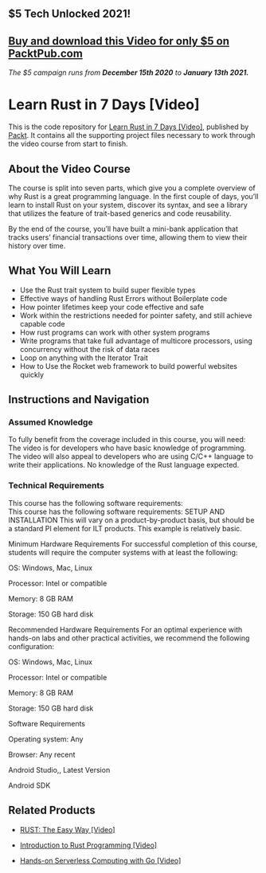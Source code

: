 ## $5 Tech Unlocked 2021!
[Buy and download this Video for only $5 on PacktPub.com](https://www.packtpub.com/product/learn-rust-in-7-days-video/9781789805499)
-----
*The $5 campaign         runs from __December 15th 2020__ to __January 13th 2021.__*

# Learn Rust in 7 Days [Video]
This is the code repository for [Learn Rust in 7 Days [Video]](https://www.packtpub.com/application-development/learn-rust-7-days-video?utm_source=github&utm_medium=repository&utm_campaign=9781789805499), published by [Packt](https://www.packtpub.com/?utm_source=github). It contains all the supporting project files necessary to work through the video course from start to finish.
## About the Video Course
The course is split into seven parts, which give you a complete overview of why Rust is a great programming language. In the first couple of days, you’ll learn to install Rust on your system, discover its syntax, and see a library that utilizes the feature of trait-based generics and code reusability. 

By the end of the course, you’ll have built a mini-bank application that tracks users’ financial transactions over time, allowing them to view their history over time.

<H2>What You Will Learn</H2>
<DIV class=book-info-will-learn-text>
<UL>
<LI>Use the Rust trait system to build super flexible types 
<LI>Effective ways of handling Rust Errors without Boilerplate code 
<LI>How pointer lifetimes keep your code effective and safe 
<LI>Work within the restrictions needed for pointer safety, and still achieve capable code 
<LI>How rust programs can work with other system programs 
<LI>Write programs that take full advantage of multicore processors, using concurrency without the risk of data races 
<LI>Loop on anything with the Iterator Trait 
<LI>How to Use the Rocket web framework to build powerful websites quickly </LI></UL></DIV>

## Instructions and Navigation
### Assumed Knowledge
To fully benefit from the coverage included in this course, you will need:<br/>
The video is for developers who have basic knowledge of programming. The video will also appeal to developers who are using C/C++ language to write their applications. No knowledge of the Rust language expected.

### Technical Requirements
This course has the following software requirements:<br/>
This course has the following software requirements: SETUP AND INSTALLATION This will vary on a product-by-product basis, but should be a standard PI element for ILT products. This example is relatively basic.

Minimum Hardware Requirements For successful completion of this course, students will require the computer systems with at least the following:

OS: Windows, Mac, Linux

Processor: Intel or compatible

Memory: 8 GB RAM

Storage: 150 GB hard disk

Recommended Hardware Requirements For an optimal experience with hands-on labs and other practical activities, we recommend the following configuration:

OS: Windows, Mac, Linux

Processor: Intel or compatible

Memory: 8 GB RAM

Storage: 150 GB hard disk

Software Requirements

Operating system: Any

Browser: Any recent

Android Studio,, Latest Version

Android SDK

## Related Products
* [RUST: The Easy Way [Video]](https://www.packtpub.com/application-development/rustthe-easy-way-video?utm_source=github&utm_medium=repository&utm_campaign=9781788396240)

* [Introduction to Rust Programming [Video]](https://www.packtpub.com/application-development/introduction-rust-programming-video?utm_source=github&utm_medium=repository&utm_campaign=9781786466068)

* [Hands-on Serverless Computing with Go [Video]](https://www.packtpub.com/application-development/hands-serverless-computing-go-video?utm_source=github&utm_medium=repository&utm_campaign=9781789132830)
